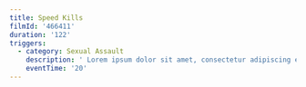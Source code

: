 ```yaml
---
title: Speed Kills
filmId: '466411'
duration: '122'
triggers:
  - category: Sexual Assault
    description: ' Lorem ipsum dolor sit amet, consectetur adipiscing elit. Donec vitae       commodo neque. Curabitur euismod velit et laoreet condimentum. Lorem ipsum       dolor sit amet, consectetur adipiscing elit.'
    eventTime: '20'
---
```



